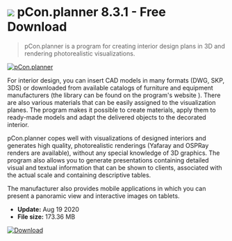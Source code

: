 # ![](https://cdn.softexe.net/static/icon/6/pcon.planner-8615.png) pCon.planner 8.3.1 - Free Download

> pCon.planner is a program for creating interior design plans in 3D and rendering photorealistic visualizations.

[![pCon.planner](https://gallery.dpcdn.pl/imgc/Tools/68253/g_-_420x350_1.5_-_x20160525131553_0.png)](https://softexe.net/win/multimedia/graphics-design/pcon.planner:hfpe.html)

For interior design, you can insert CAD models in many formats (DWG, SKP, 3DS) or downloaded from available catalogs of furniture and equipment manufacturers (the library can be found on the program's website ). There are also various materials that can be easily assigned to the visualization planes. The program makes it possible to create materials, apply them to ready-made models and adapt the delivered objects to the decorated interior. 
 
 
 
 pCon.planner copes well with visualizations of designed interiors and generates high quality, photorealistic renderings (Yafaray and OSPRay renders are available), without any special knowledge of 3D graphics. The program also allows you to generate presentations containing detailed visual and textual information that can be shown to clients, associated with the actual scale and containing descriptive tables.
 
 The manufacturer also provides mobile applications in which you can present a panoramic view and interactive images on tablets.


- **Update:** Aug 19 2020
- **File size:** 173.36 MB

[![Download](https://cdn.softexe.net/static/img/download.png)](https://softexe.net/win/multimedia/graphics-design/pcon.planner:hfpe.html)

